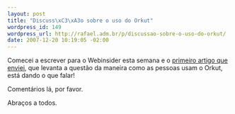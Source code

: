 ```yaml
--- 
layout: post
title: "Discuss\xC3\xA3o sobre o uso do Orkut"
wordpress_id: 149
wordpress_url: http://rafael.adm.br/p/discussao-sobre-o-uso-do-orkut/
date: 2007-12-20 10:19:05 -02:00
---
```

Comecei a escrever para o Webinsider esta semana e o <a href="http://webinsider.uol.com.br/index.php/2007/12/19/qual-e-mesmo-o-sentido-do-orkut/">primeiro artigo que enviei</a>, que levanta a questão da maneira como as pessoas usam o Orkut, está dando o que falar!

Comentários lá, por favor.

Abraços a todos.
